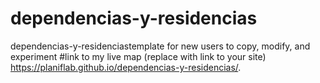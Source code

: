 # dependencias-y-residencias
dependencias-y-residenciastemplate for new users to copy, modify, and experiment
#link to my live map (replace with link to your site)
https://planiflab.github.io/dependencias-y-residencias/. 
